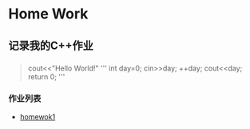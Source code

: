 # **Home Work**
## **记录我的C++作业**
###  
>cout<<"Hello World!"
'''
int day=0;
cin>>day;
++day;
cout<<day;
return 0;
'''
### **作业列表**
* [homewok1](https://github.com/littleFlyDog/home-work/blob/main/homework1.cpp)
